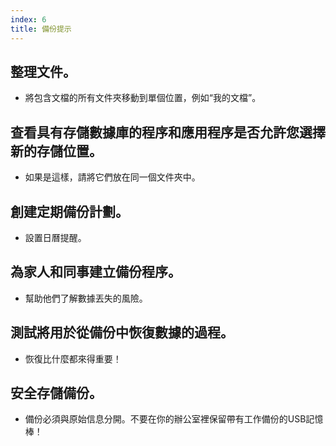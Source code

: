 ```yaml
---
index: 6
title: 備份提示
---
```

## 整理文件。

*   將包含文檔的所有文件夾移動到單個位置，例如“我的文檔”。

## 查看具有存儲數據庫的程序和應用程序是否允許您選擇新的存儲位置。

*   如果是這樣，請將它們放在同一個文件夾中。

## 創建定期備份計劃。

*   設置日曆提醒。

## 為家人和同事建立備份程序。

*   幫助他們了解數據丟失的風險。

## 測試將用於從備份中恢復數據的過程。

*   恢復比什麼都來得重要！

## 安全存儲備份。

*   備份必須與原始信息分開。不要在你的辦公室裡保留帶有工作備份的USB記憶棒！